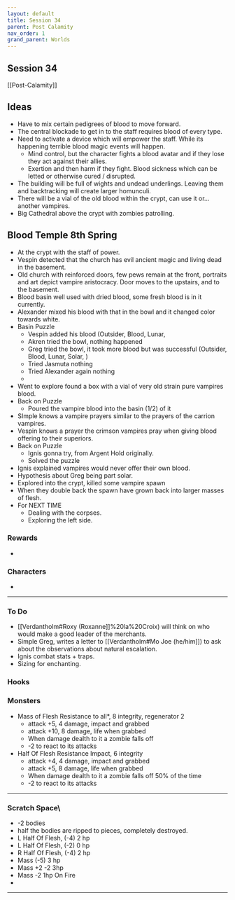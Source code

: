 ```yaml
---
layout: default
title: Session 34
parent: Post Calamity
nav_order: 1
grand_parent: Worlds
---
```

## Session 34
[[Post-Calamity]]

## Ideas
* Have to mix certain pedigrees of blood to move forward.
* The central blockade to get in to the staff requires blood of every type.
* Need to activate a device which will empower the staff. While its happening terrible blood magic events will happen.
	* Mind control, but the character fights a blood avatar and if they lose they act against their allies.
	* Exertion and then harm if they fight. Blood sickness which can be letted or otherwise cured / disrupted.
* The building will be full of wights and undead underlings. Leaving them and backtracking will create larger homunculi.
* There will be a vial of the old blood within the crypt, can use it or… another vampires. 
* Big Cathedral above the crypt with zombies patrolling.
## Blood Temple 8th Spring
* At the crypt with the staff of power.
* Vespin detected that the church has evil ancient magic and living dead in the basement.
* Old church with reinforced doors, few pews remain at the front, portraits and art depict vampire aristocracy. Door moves to the upstairs, and to the basement.
* Blood basin well used with dried blood, some fresh blood is in it currently.
* Alexander mixed his blood with that in the bowl and it changed color towards white. 
* Basin Puzzle
	* Vespin added his blood (Outsider, Blood, Lunar, 
	* Akren tried the bowl, nothing happened
	* Greg tried the bowl, it took more blood but was successful (Outsider, Blood, Lunar, Solar, )
	* Tried Jasmuta nothing
	* Tried Alexander again nothing
	* 
* Went to explore found a box with a vial of very old strain pure vampires blood.
* Back on Puzzle
	* Poured the vampire blood into the basin (1/2) of it
* SImple knows a vampire prayers similar to the prayers of the carrion vampires.
* Vespin knows a prayer the crimson vampires pray when giving blood offering to their superiors.
* Back on Puzzle
	* Ignis gonna try, from Argent Hold originally.
	* Solved the puzzle
* Ignis explained vampires would never offer their own blood.
* Hypothesis about Greg being part solar.
* Explored into the crypt, killed some vampire spawn 
* When they double back the spawn have grown back into larger masses of flesh.
* For NEXT TIME
	* Dealing with the corpses.
	* Exploring the left side. 
### Rewards
* 

### Characters
* 
 ---

### To Do

* [[Verdantholm#Roxy (Roxanne]]%20la%20Croix) will think on who would make a good leader of the merchants.
* Simple Greg, writes a letter to [[Verdantholm#Mo Joe (he/him]]) to ask about the observations about natural escalation.
* Ignis combat stats + traps.
* Sizing for enchanting. 



### Hooks

### Monsters
* Mass of Flesh Resistance to all*, 8 integrity, regenerator 2
	* attack +5, 4 damage, impact and grabbed
	* attack +10, 8 damage, life when grabbed
	* When damage dealth to it a zombie falls off
	* -2 to react to its attacks
* Half Of Flesh Resistance Impact, 6 integrity
	* attack +4, 4 damage, impact and grabbed
	* attack +5, 8 damage, life when grabbed
	* When damage dealth to it a zombie falls off 50% of the time
	* -2 to react to its attacks





---

### Scratch Space\
* -2 bodies
* half the bodies are ripped to pieces, completely destroyed.
* L Half Of Flesh, (-4) 2 hp
* L Half Of Flesh, (-2) 0 hp
* R Half Of Flesh, (-4) 2 hp
* Mass (-5) 3 hp
* Mass +2 -2 3hp
* Mass -2 1hp On Fire
* 







---